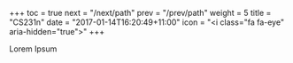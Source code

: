 +++
toc = true
next = "/next/path"
prev = "/prev/path"
weight = 5
title = "CS231n"
date = "2017-01-14T16:20:49+11:00"
icon = "<i class=\"fa fa-eye\" aria-hidden=\"true\"></i>"
+++

Lorem Ipsum

